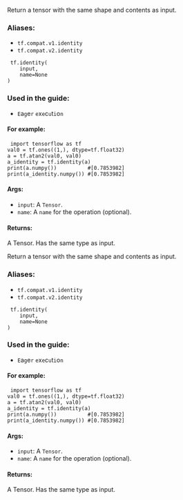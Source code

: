 
Return a tensor with the same shape and contents as input.
### Aliases:
- `tf.compat.v1.identity`
- `tf.compat.v2.identity`

```
 tf.identity(
    input,
    name=None
)
```
### Used in the guide:
- ``E``a``g``e``r`` ``e``x``e``c``u``t``i``o``n``
#### For example:

```
 import tensorflow as tf
val0 = tf.ones((1,), dtype=tf.float32)
a = tf.atan2(val0, val0)
a_identity = tf.identity(a)
print(a.numpy())          #[0.7853982]
print(a_identity.numpy()) #[0.7853982]
```
#### Args:
- `input`: A `Tensor`.
- `name`: A `name` for the operation (optional).
#### Returns:

A Tensor. Has the same type as input.

Return a tensor with the same shape and contents as input.
### Aliases:
- `tf.compat.v1.identity`
- `tf.compat.v2.identity`

```
 tf.identity(
    input,
    name=None
)
```
### Used in the guide:
- ``E``a``g``e``r`` ``e``x``e``c``u``t``i``o``n``
#### For example:

```
 import tensorflow as tf
val0 = tf.ones((1,), dtype=tf.float32)
a = tf.atan2(val0, val0)
a_identity = tf.identity(a)
print(a.numpy())          #[0.7853982]
print(a_identity.numpy()) #[0.7853982]
```
#### Args:
- `input`: A `Tensor`.
- `name`: A `name` for the operation (optional).
#### Returns:

A Tensor. Has the same type as input.
